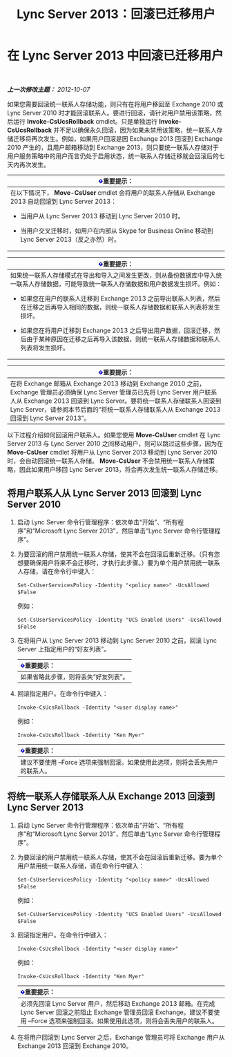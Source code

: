 ﻿---
title: Lync Server 2013：回滚已迁移用户
TOCTitle: 回滚已迁移用户
ms:assetid: bfabaf0b-9a42-4057-b729-a7ab9eee8c72
ms:mtpsurl: https://technet.microsoft.com/zh-cn/library/JJ205224(v=OCS.15)
ms:contentKeyID: 49314114
ms.date: 05/19/2016
mtps_version: v=OCS.15
ms.translationtype: HT
---

# 在 Lync Server 2013 中回滚已迁移用户

 

_**上一次修改主题：** 2012-10-07_

如果您需要回滚统一联系人存储功能，则只有在将用户移回至 Exchange 2010 或 Lync Server 2010 时才能回滚联系人。要进行回滚，请针对用户禁用该策略，然后运行 **Invoke-CsUcsRollback** cmdlet。只是单独运行 **Invoke-CsUcsRollback** 并不足以确保永久回滚，因为如果未禁用该策略，统一联系人存储迁移将再次发生。例如，如果用户回滚是因 Exchange 2013 回滚到 Exchange 2010 产生的，且用户邮箱移动到 Exchange 2013，则只要统一联系人存储对于用户服务策略中的用户而言仍处于启用状态，统一联系人存储迁移就会回滚后的七天内再次发生。

<table>
<colgroup>
<col style="width: 100%" />
</colgroup>
<thead>
<tr class="header">
<th><img src="images/Gg398794.important(OCS.15).gif" title="important" alt="important" />重要提示：</th>
</tr>
</thead>
<tbody>
<tr class="odd">
<td>在以下情况下， <strong>Move-CsUser</strong> cmdlet 会将用户的联系人存储从 Exchange 2013 自动回滚到 Lync Server 2013：
<ul>
<li><p>当用户从 Lync Server 2013 移动到 Lync Server 2010 时。</p></li>
<li><p>当用户交叉迁移时，如用户在内部从 Skype for Business Online 移动到 Lync Server 2013（反之亦然）时。</p></li>
</ul></td>
</tr>
</tbody>
</table>


<table>
<colgroup>
<col style="width: 100%" />
</colgroup>
<thead>
<tr class="header">
<th><img src="images/Gg398794.important(OCS.15).gif" title="important" alt="important" />重要提示：</th>
</tr>
</thead>
<tbody>
<tr class="odd">
<td>如果统一联系人存储模式在导出和导入之间发生更改，则从备份数据库中导入统一联系人存储数据，可能导致统一联系人存储数据和用户数据发生损坏。例如：
<ul>
<li><p>如果您在用户的联系人迁移到 Exchange 2013 之前导出联系人列表，然后在迁移之后再导入相同的数据，则统一联系人存储数据和联系人列表将发生损坏。</p></li>
<li><p>如果您在将用户迁移到 Exchange 2013 之后导出用户数据，回滚迁移，然后由于某种原因在迁移之后再导入该数据，则统一联系人存储数据和联系人列表将发生损坏。</p></li>
</ul></td>
</tr>
</tbody>
</table>


<table>
<thead>
<tr class="header">
<th><img src="images/Gg398794.important(OCS.15).gif" title="important" alt="important" />重要提示：</th>
</tr>
</thead>
<tbody>
<tr class="odd">
<td>在将 Exchange 邮箱从 Exchange 2013 移动到 Exchange 2010 之前， Exchange 管理员必须确保 Lync Server 管理员已先将 Lync Server 用户联系人从 Exchange 2013 回滚到 Lync Server。要将统一联系人存储联系人回滚到 Lync Server，请参阅本节后面的“将统一联系人存储联系人从 Exchange 2013 回滚到 Lync Server 2013”。</td>
</tr>
</tbody>
</table>


以下过程介绍如何回滚用户联系人。如果您使用 **Move-CsUser** cmdlet 在 Lync Server 2013 与 Lync Server 2010 之间移动用户，则可以跳过这些步骤，因为在 **Move-CsUser** cmdlet 将用户从 Lync Server 2013 移动到 Lync Server 2010 时，会自动回滚统一联系人存储。 **Move-CsUser** 不会禁用统一联系人存储策略，因此如果用户移回 Lync Server 2013，将会再次发生统一联系人存储迁移。

## 将用户联系人从 Lync Server 2013 回滚到 Lync Server 2010

1.  启动 Lync Server 命令行管理程序：依次单击“开始”、“所有程序”和“Microsoft Lync Server 2013”，然后单击“Lync Server 命令行管理程序”。

2.  为要回滚的用户禁用统一联系人存储，使其不会在回滚后重新迁移。（只有您想要确保用户将来不会迁移时，才执行此步骤。）要为单个用户禁用统一联系人存储，请在命令行中键入：
    
        Set-CsUserServicesPolicy -Identity "<policy name>" -UcsAllowed $False
    
    例如：
    
        Set-CsUserServicesPolicy -Identity "UCS Enabled Users" -UcsAllowed $False

3.  在将用户从 Lync Server 2013 移动到 Lync Server 2010 之前，回滚 Lync Server 上指定用户的“好友列表”。
    
    <table>
    <thead>
    <tr class="header">
    <th><img src="images/Gg398794.important(OCS.15).gif" title="important" alt="important" />重要提示：</th>
    </tr>
    </thead>
    <tbody>
    <tr class="odd">
    <td>如果省略此步骤，则将丢失“好友列表”。</td>
    </tr>
    </tbody>
    </table>


4.  回滚指定用户。在命令行中键入：
    
        Invoke-CsUcsRollback -Identity "<user display name>"
    
    例如：
    
        Invoke-CsUcsRollback -Identity "Ken Myer"
    
    <table>
    <thead>
    <tr class="header">
    <th><img src="images/Gg398794.important(OCS.15).gif" title="important" alt="important" />重要提示：</th>
    </tr>
    </thead>
    <tbody>
    <tr class="odd">
    <td>建议不要使用 –Force 选项来强制回滚。如果使用此选项，则将会丢失用户的联系人。</td>
    </tr>
    </tbody>
    </table>


## 将统一联系人存储联系人从 Exchange 2013 回滚到 Lync Server 2013

1.  启动 Lync Server 命令行管理程序：依次单击“开始”、“所有程序”和“Microsoft Lync Server 2013”，然后单击“Lync Server 命令行管理程序”。

2.  为要回滚的用户禁用统一联系人存储，使其不会在回滚后重新迁移。要为单个用户禁用统一联系人存储，请在命令行中键入：
    
        Set-CsUserServicesPolicy -Identity "<policy name>" -UcsAllowed $False
    
    例如：
    
        Set-CsUserServicesPolicy -Identity "UCS Enabled Users" -UcsAllowed $False

3.  回滚指定用户。在命令行中键入：
    
        Invoke-CsUcsRollback -Identity "<user display name>"
    
    例如：
    
        Invoke-CsUcsRollback -Identity "Ken Myer"
    
    <table>
    <thead>
    <tr class="header">
    <th><img src="images/Gg398794.important(OCS.15).gif" title="important" alt="important" />重要提示：</th>
    </tr>
    </thead>
    <tbody>
    <tr class="odd">
    <td>必须先回滚 Lync Server 用户，然后移动 Exchange 2013 邮箱。在完成 Lync Server 回滚之前阻止 Exchange 管理员回滚 Exchange。建议不要使用 –Force 选项来强制回滚。如果使用此选项，则将会丢失用户的联系人。</td>
    </tr>
    </tbody>
    </table>


4.  在将用户回滚到 Lync Server 之后，Exchange 管理员可将 Exchange 用户从 Exchange 2013 回滚到 Exchange 2010。

